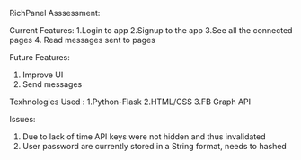RichPanel Asssessment:

Current Features:
1.Login to app
2.Signup to the app
3.See all the connected pages
4. Read messages sent to pages

Future Features:
1. Improve UI 
2. Send messages 


Texhnologies Used :
1.Python-Flask
2.HTML/CSS
3.FB Graph API


Issues:
1. Due to lack of time API keys were not hidden and thus invalidated
2. User password are currently stored in a String format, needs to hashed
